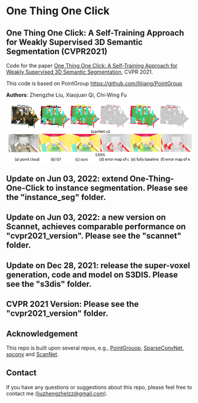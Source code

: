 # One Thing One Click
## One Thing One Click: A Self-Training Approach for Weakly Supervised 3D Semantic Segmentation (CVPR2021)

Code for the paper [One Thing One Click: A Self-Training Approach for Weakly Supervised 3D Semantic Segmentation](https://arxiv.org/abs/2104.02246), CVPR 2021.

This code is based on PointGroup https://github.com/llijiang/PointGroup 

**Authors**: Zhengzhe Liu, Xiaojuan Qi, Chi-Wing Fu

<img src="one-thing-one-click.PNG" width="900"/>

## Update on Jun 03, 2022: extend One-Thing-One-Click to instance segmentation. Please see the "instance_seg" folder. 
## Update on Jun 03, 2022: a new version on Scannet, achieves comparable performance on "cvpr2021_version". Please see the "scannet" folder. 
## Update on Dec 28, 2021: release the super-voxel generation, code and model on S3DIS. Please see the "s3dis" folder. 
## CVPR 2021 Version: Please see the "cvpr2021_version" folder. 


## Acknowledgement
This repo is built upon several repos, e.g., [PointGrouop](https://github.com/Jia-Research-Lab/PointGroup), [SparseConvNet](https://github.com/facebookresearch/SparseConvNet), [spconv](https://github.com/traveller59/spconv) and [ScanNet](https://github.com/ScanNet/ScanNet). 

## Contact
If you have any questions or suggestions about this repo, please feel free to contact me (liuzhengzhelzz@gmail.com).


